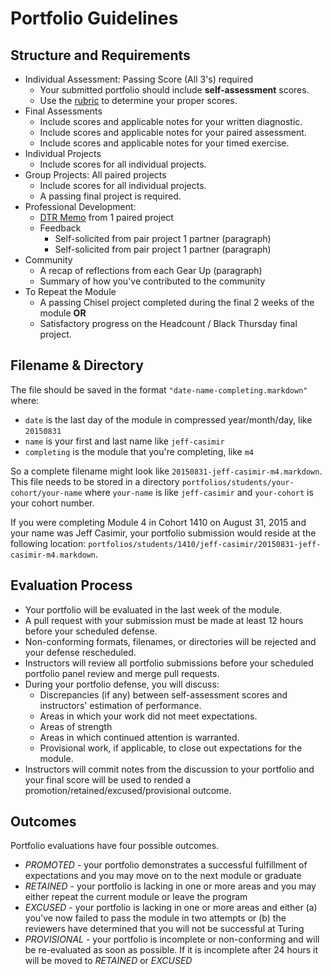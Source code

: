 # Portfolio Guidelines

## Structure and Requirements
* Individual Assessment: Passing Score (All 3's) required
  * Your submitted portfolio should include **self-assessment** scores.
  * Use the [rubric](https://github.com/turingschool/portfolios/blob/master/rubric.markdown) to determine your proper scores.
* Final Assessments
  * Include scores and applicable notes for your written diagnostic.
  * Include scores and applicable notes for your paired assessment.
  * Include scores and applicable notes for your timed exercise.
* Individual Projects
  * Include scores for all individual projects.
* Group Projects: All paired projects
  * Include scores for all individual projects.
  * A passing final project is required.
* Professional Development:
  * [DTR Memo](https://docs.google.com/document/d/1zMtgWhODQuP3KBNhrg6PtmPUkw0DIskqgggeyEzYZi4/edit?usp=sharing) from 1 paired project
  * Feedback
    * Self-solicited from pair project 1 partner (paragraph)
    * Self-solicited from pair project 1 partner (paragraph)
* Community
  * A recap of reflections from each Gear Up (paragraph)
  * Summary of how you've contributed to the community
* To Repeat the Module
  * A passing Chisel project completed during the final 2 weeks of the module **OR**
  * Satisfactory progress on the Headcount / Black Thursday final project.

## Filename & Directory

The file should be saved in the format `"date-name-completing.markdown"` where:

* `date` is the last day of the module in compressed year/month/day, like `20150831`
* `name` is your first and last name like `jeff-casimir`
* `completing` is the module that you're completing, like `m4`

So a complete filename might look like `20150831-jeff-casimir-m4.markdown`. This file needs to be stored in a directory `portfolios/students/your-cohort/your-name` where `your-name` is like `jeff-casimir` and `your-cohort` is your cohort number.

If you were completing Module 4 in Cohort 1410 on August 31, 2015 and your name was Jeff Casimir, your portfolio submission would reside at the following location: `portfolios/students/1410/jeff-casimir/20150831-jeff-casimir-m4.markdown`.

## Evaluation Process

* Your portfolio will be evaluated in the last week of the module.
* A pull request with your submission must be made at least 12 hours before your scheduled defense.
* Non-conforming formats, filenames, or directories will be rejected and your defense rescheduled.
* Instructors will review all portfolio submissions before your scheduled portfolio panel review and merge pull requests.
* During your portfolio defense, you will discuss:
  * Discrepancies (if any) between self-assessment scores and instructors' estimation of performance.
  * Areas in which your work did not meet expectations.
  * Areas of strength
  * Areas in which continued attention is warranted.
  * Provisional work, if applicable, to close out expectations for the module.
* Instructors will commit notes from the discussion to your portfolio and your final score will be used to rended a promotion/retained/excused/provisional outcome.

## Outcomes

Portfolio evaluations have four possible outcomes.

* *PROMOTED* - your portfolio demonstrates a successful fulfillment of expectations
and you may move on to the next module or graduate
* *RETAINED* - your portfolio is lacking in one or more areas and you may either
repeat the current module or leave the program
* *EXCUSED* - your portfolio is lacking in one or more areas and either (a) you've
now failed to pass the module in two attempts or (b) the reviewers have determined
that you will not be successful at Turing
* *PROVISIONAL* - your portfolio is incomplete or non-conforming and will be re-evaluated
as soon as possible. If it is incomplete after 24 hours it will be moved to *RETAINED* or *EXCUSED*
